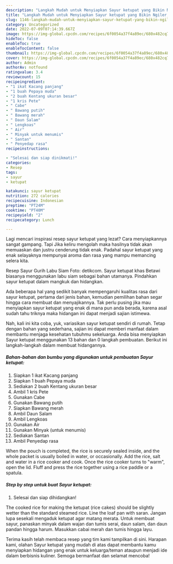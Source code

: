 ```yaml
---
description: "Langkah Mudah untuk Menyiapkan Sayur ketupat yang Bikin Ngiler, Buat Buka Puasa}"
title: "Langkah Mudah untuk Menyiapkan Sayur ketupat yang Bikin Ngiler, Buat Buka Puasa}"
slug: 1146-langkah-mudah-untuk-menyiapkan-sayur-ketupat-yang-bikin-ngiler-buat-buka-puasa
category: Uncategorized
date: 2022-07-09T07:14:39.667Z
image: https://img-global.cpcdn.com/recipes/6f0054a37f4a89ec/680x482cq70/sayur-ketupat-foto-resep-utama.jpg
hideToc: false
enableToc: true
enableTocContent: false
thumbnail: https://img-global.cpcdn.com/recipes/6f0054a37f4a89ec/680x482cq70/sayur-ketupat-foto-resep-utama.jpg
cover: https://img-global.cpcdn.com/recipes/6f0054a37f4a89ec/680x482cq70/sayur-ketupat-foto-resep-utama.jpg
author: Admin
authorAv: notfound
ratingvalue: 3.4
reviewcount: 15
recipeingredient:
- "1 ikat Kacang panjang"
- "1 buah Pepaya muda"
- "2 buah Kentang ukuran besar"
- "1 kris Pete"
- " Cabe"
- " Bawang putih"
- " Bawang merah"
- " Daun Salam"
- " Lengkoas"
- " Air"
- " Minyak untuk menumis"
- " Santan"
- " Penyedap rasa"
recipeinstructions:

- "Selesai dan siap dinikmati!"
categories:
- Resep
tags:
- sayur
- ketupat

katakunci: sayur ketupat 
nutrition: 272 calories
recipecuisine: Indonesian
preptime: "PT24M"
cooktime: "PT40M"
recipeyield: "2"
recipecategory: Lunch

---
```



Lagi mencari inspirasi resep sayur ketupat yang lezat? Cara menyiapkannya sangat gampang. Tapi Jika keliru mengolah maka hasilnya tidak akan memuaskan dan justru cenderung tidak enak. Padahal sayur ketupat yang enak selayaknya mempunyai aroma dan rasa yang mampu memancing selera kita.


Resep Sayur Gurih Labu Siam Foto: detikcom. Sayur ketupat khas Betawi biasanya menggunakan labu siam sebagai bahan utamanya. Pindahkan sayur ketupat dalam mangkuk dan hidangkan.

Ada beberapa hal yang sedikit banyak mempengaruhi kualitas rasa dari sayur ketupat, pertama dari jenis bahan, kemudian pemilihan bahan segar hingga cara membuat dan menyajikannya. Tak perlu pusing jika mau menyiapkan sayur ketupat yang enak di mana pun anda berada, karena asal sudah tahu triknya maka hidangan ini dapat menjadi sajian istimewa.


Nah, kali ini kita coba, yuk, variasikan sayur ketupat sendiri di rumah. Tetap dengan bahan yang sederhana, sajian ini dapat memberi manfaat dalam membantu menjaga kesehatan tubuhmu sekeluarga. Anda bisa menyiapkan Sayur ketupat menggunakan 13 bahan dan 0 langkah pembuatan. Berikut ini langkah-langkah dalam membuat hidangannya.

<!--inarticleads1-->

##### Bahan-bahan dan bumbu yang digunakan untuk pembuatan Sayur ketupat:

1. Siapkan 1 ikat Kacang panjang
1. Siapkan 1 buah Pepaya muda
1. Sediakan 2 buah Kentang ukuran besar
1. Ambil 1 kris Pete
1. Gunakan  Cabe
1. Gunakan  Bawang putih
1. Siapkan  Bawang merah
1. Ambil  Daun Salam
1. Ambil  Lengkoas
1. Gunakan  Air
1. Gunakan  Minyak (untuk menumis)
1. Sediakan  Santan
1. Ambil  Penyedap rasa


When the pouch is completed, the rice is securely sealed inside, and the whole packet is usually boiled in water, or occasionally. Add the rice, salt and water in a rice cooker and cook. Once the rice cooker turns to &#34;warm&#34;, open the lid. Fluff and press the rice together using a rice paddle or a spatula. 

<!--inarticleads2-->

##### Step by step untuk buat Sayur ketupat:


1. Selesai dan siap dihidangkan!

The cooked rice for making the ketupat (rice cakes) should be slightly wetter than the standard steamed rice. Line the loaf pan with saran. Jangan lupa sesekali mengaduk ketupat agar matang merata. Untuk membuat sayur, panaskan minyak dalam wajan dan tumis serai, daun salam, dan daun pandan hingga harum. Masukkan cabai merah dan tumis hingga layu. 

Terima kasih telah membaca resep yang tim kami tampilkan di sini. Harapan kami, olahan Sayur ketupat yang mudah di atas dapat membantu kamu menyiapkan hidangan yang enak untuk keluarga/teman ataupun menjadi ide dalam berbisnis kuliner. Semoga bermanfaat dan selamat mencoba!
